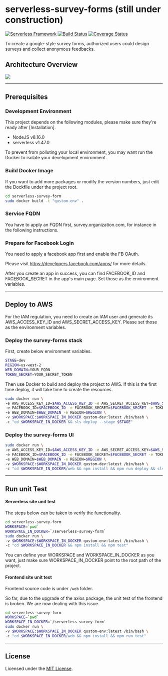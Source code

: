 # serverless-survey-forms (still under construction)

[![Serverless Framework](https://camo.githubusercontent.com/547c6da94c16fedb1aa60c9efda858282e22834f/687474703a2f2f7075626c69632e7365727665726c6573732e636f6d2f6261646765732f76332e737667)](http://www.serverless.com/)
[![Build Status](https://travis-ci.org/trendmicro/serverless-survey-forms.svg?branch=master)](https://travis-ci.org/trendmicro/serverless-survey-forms)
[![Coverage Status](https://coveralls.io/repos/github/trendmicro/serverless-survey-forms/badge.svg?branch=master)](https://coveralls.io/github/trendmicro/serverless-survey-forms?branch=master)

To create a google-style survey forms, authorized users could design surveys and collect anonymous feedbacks.


## Architecture Overview

![](http://i.imgur.com/HXk0u6O.png)

---
## Prerequisites

### Development Environment

This project depends on the following modules, please make sure they're ready after [Installation].

* NodeJS v8.16.0
* serverless v1.47.0

To prevent from polluting your local environment, you may want run the Docker to isolate your development environment.

### Build Docker Image

If you want to add more packages or modify the version numbers, just edit the Dockfile under the project root.  

```bash
cd serverless-survey-form
sudo docker build -t "qustom-env" .
```

### Service FQDN

You have to apply an FQDN first, survey.organization.com, for instance in the following instructions.

### Prepare for Facebook Login

You need to apply a facebook app first and enable the FB OAuth.

Please visit https://developers.facebook.com/apps/ for more details.

After you create an app in success, you can find FACEBOOK_ID and FACEBOOK_SECRET in the app's main page. Set those as the environment variables.

---

## Deploy to AWS

For the IAM regulation, you need to create an IAM user and generate its AWS_ACCESS_KEY_ID and AWS_SECRET_ACCESS_KEY. Please set those as the environment variables.

### Deploy the survey-forms stack

First, create below environment variables.

```bash
STAGE=dev
REGION=us-west-2
WEB_DOMAIN=YOUR_FQDN
TOKEN_SECRET=YOUR_SECRET_TOKEN
```

Then use Docker to build and deploy the project to AWS. If this is the first time deploy, it will take time to create the resources.

```bash
sudo docker run \
-e AWS_ACCESS_KEY_ID=$AWS_ACCESS_KEY_ID -e AWS_SECRET_ACCESS_KEY=$AWS_SECRET_ACCESS_KEY \
-e FACEBOOK_ID=$FACEBOOK_ID -e FACEBOOK_SECRET=$FACEBOOK_SECRET -e TOKEN_SECRET=$TOKEN_SECRET \
-e WEB_DOMAIN=$WEB_DOMAIN -e REGION=$REGION \
-v $WORKSPACE:$WORKSPACE_IN_DOCKER qustom-dev:latest /bin/bash \
-c "cd $WORKSPACE_IN_DOCKER && sls deploy --stage $STAGE"
```

### Deploy the survey-forms UI

```bash
sudo docker run \
-e AWS_ACCESS_KEY_ID=$AWS_ACCESS_KEY_ID -e AWS_SECRET_ACCESS_KEY=$AWS_SECRET_ACCESS_KEY \
-e FACEBOOK_ID=$FACEBOOK_ID -e FACEBOOK_SECRET=$FACEBOOK_SECRET -e TOKEN_SECRET=$TOKEN_SECRET \
-e WEB_DOMAIN=$WEB_DOMAIN -e REGION=$REGION \
-v $WORKSPACE:$WORKSPACE_IN_DOCKER qustom-dev:latest /bin/bash \
-c "cd $WORKSPACE_IN_DOCKER/web && npm install && npm run deploy && sls client deploy --no-confirm --stage $STAGE"
```
---
## Run unit Test

#### Serverless site unit test

The steps below can be taken to verify the functionality.

```bash
cd serverless-survey-form
WORKSPACE=`pwd`
WORKSPACE_IN_DOCKER=`/serverless-survey-form`
sudo docker run \
-v $WORKSPACE:$WORKSPACE_IN_DOCKER qustom-env:latest /bin/bash \
-c "cd $WORKSPACE_IN_DOCKER && npm install && npm test"
```

You can define your WORKSPACE and WORKSPACE_IN_DOCKER as you want, just make sure WORKSPACE_IN_DOCKER point to the root path of the project.

#### Frontend site unit test

Frontend source code is under `/web` folder.

So far, due to the upgrade of the axios package, the unit test of the frontend is broken. We are now dealing with this issue.

```bash
cd serverless-survey-form
WORKSPACE=`pwd`
WORKSPACE_IN_DOCKER=`/serverless-survey-form`
sudo docker run \
-v $WORKSPACE:$WORKSPACE_IN_DOCKER qustom-env:latest /bin/bash \
-c "cd $WORKSPACE_IN_DOCKER/web && npm install && npm run test"
```
---
## License
Licensed under the [MIT License](https://github.com/trendmicro/serverless-survey-forms/blob/master/LICENSE).